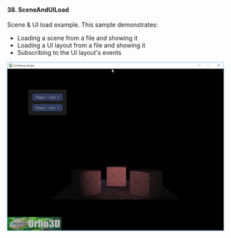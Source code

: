 #### 38. SceneAndUILoad

Scene & UI load example.
This sample demonstrates:
- Loading a scene from a file and showing it
- Loading a UI layout from a file and showing it
- Subscribing to the UI layout's events

![Screenshot](Screenshot.png)